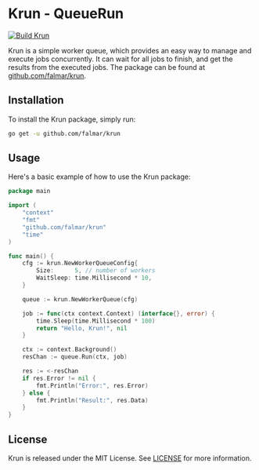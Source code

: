 # Krun - QueueRun

[![Build Krun](https://github.com/falmar/krun/actions/workflows/build.yaml/badge.svg)](https://github.com/falmar/krun/actions/workflows/build.yaml)

Krun is a simple worker queue, which provides an easy way to manage and execute jobs concurrently. It can wait for all jobs to finish, and get the results from the executed jobs. The package can be found at [github.com/falmar/krun](https://github.com/falmar/krun).

## Installation

To install the Krun package, simply run:

```bash
go get -u github.com/falmar/krun
```

## Usage

Here's a basic example of how to use the Krun package:

```go
package main

import (
	"context"
	"fmt"
	"github.com/falmar/krun"
	"time"
)

func main() {
	cfg := krun.NewWorkerQueueConfig{
		Size:      5, // number of workers
		WaitSleep: time.Millisecond * 10,
	}

	queue := krun.NewWorkerQueue(cfg)

	job := func(ctx context.Context) (interface{}, error) {
		time.Sleep(time.Millisecond * 100)
		return "Hello, Krun!", nil
	}

	ctx := context.Background()
	resChan := queue.Run(ctx, job)

	res := <-resChan
	if res.Error != nil {
		fmt.Println("Error:", res.Error)
	} else {
		fmt.Println("Result:", res.Data)
	}
}
```

## License

Krun is released under the MIT License. See [LICENSE](LICENSE) for more information.
